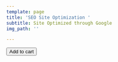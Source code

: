 ```yaml
---
template: page
title: 'SEO Site Optimization '
subtitle: Site Optimized through Google
img_path: ''

---
```

<button class="snipcart-add-item"
data-item-id="BeginnerSEO"
data-item-price="199.95"
data-item-url="/paintings/starry-night"
data-item-description="Beginner SEO Site Optimization" 
data-item-image="https://luxovostudios-43b14.netlify.com/seo-site-optimization/" 
data-item-name="BeginnerSEO"> Add to cart </button>